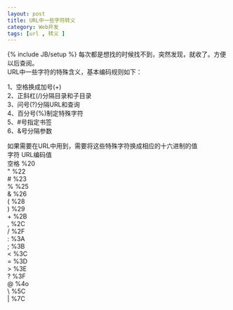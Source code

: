```yaml
---
layout: post
title: URL中一些字符转义
category: Web开发
tags: [url , 转义 ]
---
```

{% include JB/setup %}
每次都是想找的时候找不到，突然发现，就收了。方便以后查阅。  
  URL中一些字符的特殊含义，基本编码规则如下：   
  
  1、空格换成加号(+)   
  2、正斜杠(/)分隔目录和子目录   
  3、问号(?)分隔URL和查询   
  4、百分号(%)制定特殊字符   
  5、#号指定书签   
  6、&号分隔参数   
  
如果需要在URL中用到，需要将这些特殊字符换成相应的十六进制的值   
            字符       URL编码值   
            空格        %20   
            "         %22   
            #         %23   
            %         %25   
            &         %26   
            (         %28   
            )         %29   
            +         %2B   
            ,         %2C   
            /         %2F   
            :         %3A   
            ;         %3B   
            <         %3C   
            =         %3D   
            >         %3E   
            ?         %3F   
            @         %4o   
            \         %5C   
            |         %7C 